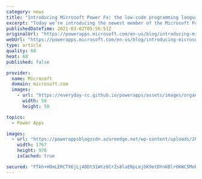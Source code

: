 ```yaml
---
category: news
title: "Introducing Microsoft Power Fx: the low-code programming language for everyone"
excerpt: "Today we’re introducing the newest member of the Microsoft Power Platform family: Microsoft Power Fx, an open source formula language for low code that&#8217;s based on Microsoft Excel."
publishedDateTime: 2021-03-02T05:56:51Z
originalUrl: "https://powerapps.microsoft.com/en-us/blog/introducing-microsoft-power-fx-the-low-code-programming-language-for-everyone/"
webUrl: "https://powerapps.microsoft.com/en-us/blog/introducing-microsoft-power-fx-the-low-code-programming-language-for-everyone/"
type: article
quality: 68
heat: 68
published: false

provider:
  name: Microsoft
  domain: microsoft.com
  images:
    - url: "https://everyday-cc.github.io/powerapps/assets/images/organizations/microsoft.com-50x50.jpg"
      width: 50
      height: 50

topics:
  - Power Apps

images:
  - url: "https://powerappsblogscdn.azureedge.net/wp-content/uploads/2021/03/2021-02-26_16h37_37.png"
    width: 1767
    height: 976
    isCached: true

secured: "FTkh+HOmLERCTX6jLj4DDt31Wtz6CrZs8laENpLmjGK9etDYnKBlrOKWC5Mok3kpxquPOopPO5zvpWX87zE0k4g3ZedYGWX0kpt149AVgNRyDYYoTJxSwh/NgVIv64a1/RmOg4u98bOSZ79dVVyIVb/lgPE+kqQ5Iu6eFDQ7kJuxShfwF6MJm67GX0tydEJOFEY+ruVX8YSvM1nb/HQ1nPXbrAYidyT1Wf285vRCWu3yJtLAHMWC8Mf9aVUYK9UZoEHc/1zzRavQj6YkcuPNfwtPZEOwkOnL/3wolxV2gYCahRF0VbqMbaARUwWrBR+TzUMWH98WmXnJrpTW8W//eG0ZOk5F5e3Z15+FaRrnhNI=;i9ANm72DyLdM26CmtY3A7g=="
---
```



